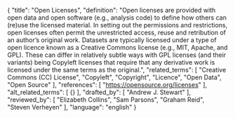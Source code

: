 {
  "title": "Open Licenses",
  "definition": "Open licenses are provided with open data and open software (e.g., analysis code) to define how others can (re)use the licensed material. In setting out the permissions and restrictions, open licenses often permit the unrestricted access, reuse and retribution of an author’s original work. Datasets are typically licensed under a type of open licence known as a Creative Commons license (e.g., MIT, Apache, and GPL). These can differ in relatively subtle ways with GPL licenses (and their variants) being Copyleft licenses that require that any derivative work is licensed under the same terms as the original.",
  "related_terms": [
    "Creative Commons (CC) License",
    "Copyleft",
    "Copyright",
    "Licence",
    "Open Data",
    "Open Source"
  ],
  "references": [
    "https://opensource.org/licenses"
  ],
  "alt_related_terms": [
    {}
  ],
  "drafted_by": [
    "Andrew J. Stewart"
  ],
  "reviewed_by": [
    "Elizabeth Collins",
    "Sam Parsons",
    "Graham Reid",
    "Steven Verheyen"
  ],
  "language": "english"
}
